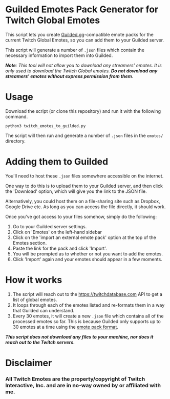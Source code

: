 # Guilded Emotes Pack Generator for Twitch Global Emotes

This script lets you create [Guilded.gg](https://guilded.gg)-compatible emote packs for the current Twitch Global Emotes, so you can add them to your Guilded server.

This script will generate a number of `.json` files which contain the necessary information to import them into Guilded.

_**Note**: This tool will not allow you to download any streamers' emotes. It is only used to download the Twitch Global emotes. **Do not download any streamers' emotes without express permission from them**._

# Usage

Download the script (or clone this repository) and run it with the following command.

`python3 twitch_emotes_to_guilded.py`

The script will then run and generate a number of `.json` files in the `emotes/` directory.

# Adding them to Guilded

You'll need to host these `.json` files somewhere accessible on the internet.

One way to do this is to upload them to your Guilded server, and then click the 'Download' option, which will give you the link to the JSON file. 

Alternatively, you could host them on a file-sharing site such as Dropbox, Google Drive etc. As long as you can access the file directly, it should work.

Once you've got access to your files somehow, simply do the following:

1. Go to your Guilded server settings.
2. Click on 'Emotes' on the left-hand sidebar
3. Click on the 'import an external emote pack' option at the top of the Emotes section.
4. Paste the link for the pack and click 'Import'.
5. You will be prompted as to whether or not you want to add the emotes. 
6. Click 'Import' again and your emotes should appear in a few moments.

# How it works

1. The script will reach out to the https://twitchdatabase.com API to get a list of global emotes.
2. It loops through each of the emotes listed and re-formats them in a way that Guilded can understand.
3. Every 30 emotes, it will create a new `.json` file which contains all of the processed emotes so far. This is because Guilded only supports up to 30 emotes at a time using the [emote pack format](https://support.guilded.gg/hc/en-us/articles/360058870494-Emote-pack-import-support-with-Guilded-Developers-).

_**This script does not download any files to your machine, nor does it reach out to the Twitch servers.**_

# Disclaimer

### All Twitch Emotes are the property/copyright of Twitch Interactive, Inc. and are in no-way owned by or affiliated with me.